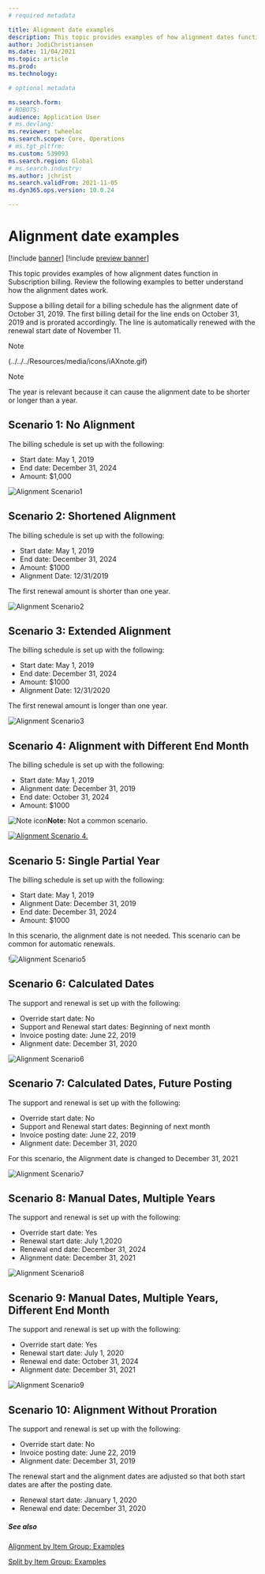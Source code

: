 ```yaml
---
# required metadata

title: Alignment date examples
description: This topic provides examples of how alignment dates function in Subscription billing.  
author: JodiChristiansen
ms.date: 11/04/2021
ms.topic: article
ms.prod: 
ms.technology: 

# optional metadata

ms.search.form:  
# ROBOTS: 
audience: Application User
# ms.devlang: 
ms.reviewer: twheeloc
ms.search.scope: Core, Operations
# ms.tgt_pltfrm: 
ms.custom: 539093
ms.search.region: Global
# ms.search.industry: 
ms.author: jchrist
ms.search.validFrom: 2021-11-05
ms.dyn365.ops.version: 10.0.24

---
```


# Alignment date examples

[!include [banner](../includes/banner.md)]
[!include [preview banner](../includes/preview-banner.md)]

This topic provides examples of how alignment dates function in Subscription billing. Review the following examples to better understand how the alignment dates work. 

Suppose a billing detail for a billing schedule has the alignment date of October 31, 2019. The first billing detail for the line ends on October 31, 2019 and is prorated accordingly. The line is automatically renewed with the renewal start date of November 11.

>[!Note]
>(../../../Resources/media/icons/iAXnote.gif)

>[!Note]
>The year is relevant because it can cause the alignment date to be shorter or longer than a year. 

## Scenario 1: No Alignment

The billing schedule is set up with the following: 
- Start date: May 1, 2019
- End date: December 31, 2024
- Amount: $1,000

![Alignment Scenario1](./media/Alignment01.png)

## Scenario 2: Shortened Alignment

The billing schedule is set up with the following: 
* Start date: May 1, 2019
* End date: December 31, 2024
* Amount: $1000
* Alignment Date: 12/31/2019

The first renewal amount is shorter than one year. 

![Alignment Scenario2](./media/Alignment02.png)

## Scenario 3: Extended Alignment

The billing schedule is set up with the following: 
* Start date: May 1, 2019
* End date: December 31, 2024
* Amount: $1000
* Alignment Date: 12/31/2020

The first renewal amount is longer than one year. 

![Alignment Scenario3](./media/Alignment03.png)

## Scenario 4: Alignment with Different End Month

The billing schedule is set up with the following: 
* Start date: May 1, 2019
* Alignment date: December 31, 2019
* End date: October 31, 2024
* Amount: $1000

![Note icon](../../../Resources/images/icons/iAXnote.gif)**Note:**  Not a common scenario. 

[![Alignment Scenario 4.](media/Alignment4.png)](media/Alignment4.png)

## Scenario 5: Single Partial Year

The billing schedule is set up with the following: 
* Start date: May 1, 2019
* Alignment Date: December 31, 2019
* End date: December 31, 2024
* Amount: $1000

In this scenario, the alignment date is not needed. This scenario can be common for automatic renewals. 

!![Alignment Scenario5](./media/Alignment05.png)

## Scenario 6: Calculated Dates

The support and renewal is set up with the following: 
* Override start date: No
* Support and Renewal start dates: Beginning of next month
* Invoice posting date: June 22, 2019
* Alignment date: December 31, 2020

![Alignment Scenario6](./media/Alignment06.png)

## Scenario 7: Calculated Dates, Future Posting

The support and renewal is set up with the following: 
* Override start date: No
* Support and Renewal start dates: Beginning of next month
* Invoice posting date: June 22, 2019
* Alignment date: December 31, 2020

For this scenario, the Alignment date is changed to December 31, 2021

![Alignment Scenario7](./media/Alignment07.png)

## Scenario 8: Manual Dates, Multiple Years

The support and renewal is set up with the following: 
* Override start date: Yes
* Renewal start date: July 1,2020
* Renewal end date: December 31, 2024
* Alignment date: December 31, 2021

![Alignment Scenario8](./media/Alignment08.png)

## Scenario 9: Manual Dates, Multiple Years, Different End Month

The support and renewal is set up with the following: 
* Override start date: Yes
* Renewal start date: July 1, 2020
* Renewal end date: October 31, 2024
* Alignment date: December 31, 2021

![Alignment Scenario9](./media/Alignment09.png)

## Scenario 10: Alignment Without Proration 

The support and renewal is set up with the following: 
* Override start date: No
* Invoice posting date: June 22, 2019 
* Alignment date: December 31, 2019

The renewal start and the alignment dates are adjusted so that both start dates are after the posting date. 
* Renewal start date: January 1, 2020
* Renewal end date: December 31, 2020

##### See also

[Alignment by Item Group: Examples](exAlignItmGrp.md)

[Split by Item Group: Examples](exSplitItemGrp.md)
